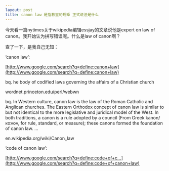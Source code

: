 ```yaml
---
layout: post
title: canon law 是指教堂的规矩 正式说法是什么
---
```


今天看一篇nytimes关于wikipedia编辑essjay的文章说他是expert on law of canon。我开始认为拼写错误呢。什么是law of canon啊？

查了一下，是我自己无知：

‘canon law’:

[http://www.google.com/search?q=define:canon+law](http://www.google.com/search?q=define:canon+law)

bq. he body of codified laws governing the affairs of a Christian church

wordnet.princeton.edu/perl/webwn

bq. In Western culture, canon law is the law of the Roman Catholic and Anglican churches. The Eastern Orthodox concept of canon law is similar to but not identical to the more legislative and juridical model of the West. In both traditions, a canon is a rule adopted by a council (From Greek kanon/κανον, for rule, standard, or measure); these canons formed the foundation of canon law. …

en.wikipedia.org/wiki/Canon_law

‘code of canon law’:

[http://www.google.com/search?q=define:code+of+c...](http://www.google.com/search?q=define:code+of+canon+law)
